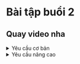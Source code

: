 # Bài tập buổi 2
## Quay video nha
<details><summary>Yêu cầu cơ bản</summary>
 <p>Áp dụng bài tập ở Buổi 1</p>
 <p>Di chuyển nhân vật với Rigidbody2D.velocity. Không sử dụng Transform.position như bài trước</p>
 <p>Tạo một scene như hình bên dưới đây<p>
 <h5>Có thể hình khác nhưng các GameObject yêu cầu phải có</h5>
 <li>Rigidbody2D</li>
 <li>Collider2D (BoxCollider2D, CircleCollider2D,...)</li>
 <img src="https://user-images.githubusercontent.com/50346687/105737153-2e1fb700-5f68-11eb-8df0-5559638400f1.png"/>
 <p>Yêu cầu của bài di chuyển này là phải in ra Rigidbody.velocity ra ngoài màn hình Console. 
  <br/> Sử dụng Debug.Log(value) -> value in ra giá trị của biến cho vào. "Sơn" -> Console: string-Sơn. (int)32 -> Console: int-32
 <img src="https://user-images.githubusercontent.com/50346687/105737164-311aa780-5f68-11eb-9da4-545d8b11a550.png"/>
<p>Tiếp theo sử dụng </p>
<li>OnCollisionEnter2D</li>
<li>OnCollisionStay2D</li>
<li>OnCollisionExit2D</li>
<p>Debug.Log ra màn hình như hình dưới</p>
<img src="https://user-images.githubusercontent.com/50346687/105738898-1ba67d00-5f6a-11eb-9f9d-1d8ce5482f5c.png"/>
<h5>Làm thêm với Trigger</h5>
</details>
<details><summary>Yêu cầu nâng cao</summary>
 <li>Di chuyển với velocity. Bao gồm cả nhảy</li>
 <li>Xác định việc có đang đứng trên địa hình (ground) hay không</li>
 <h3>Gợi ý</h3>
 <li>Di chuyển thì nên sử dụng vector để mô tả lại lực di chuyển (Chú ý đến trọng lực)</li>
 <li>Sử dụng OnCollisionStay2D để xem có đang va chạm với địa hình (ground)</li>
</details>
